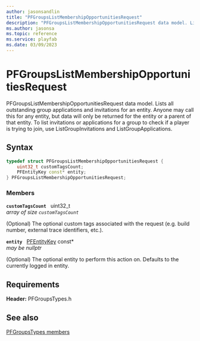 ```yaml
---
author: jasonsandlin
title: "PFGroupsListMembershipOpportunitiesRequest"
description: "PFGroupsListMembershipOpportunitiesRequest data model. Lists all outstanding group applications and invitations for an entity. Anyone may call this for any entity, but data will only be returned for the entity or a parent of that entity. To list invitations or applications for a group to check if a player is trying to join, use ListGroupInvitations and ListGroupApplications."
ms.author: jasonsa
ms.topic: reference
ms.service: playfab
ms.date: 03/09/2023
---
```


# PFGroupsListMembershipOpportunitiesRequest  

PFGroupsListMembershipOpportunitiesRequest data model. Lists all outstanding group applications and invitations for an entity. Anyone may call this for any entity, but data will only be returned for the entity or a parent of that entity. To list invitations or applications for a group to check if a player is trying to join, use ListGroupInvitations and ListGroupApplications.  

## Syntax  
  
```cpp
typedef struct PFGroupsListMembershipOpportunitiesRequest {  
    uint32_t customTagsCount;  
    PFEntityKey const* entity;  
} PFGroupsListMembershipOpportunitiesRequest;  
```
  
### Members  
  
**`customTagsCount`** &nbsp; uint32_t  
*array of size `customTagsCount`*  
  
(Optional) The optional custom tags associated with the request (e.g. build number, external trace identifiers, etc.).
  
**`entity`** &nbsp; [PFEntityKey](../../pftypes/structs/pfentitykey-c.md) const*  
*may be nullptr*  
  
(Optional) The optional entity to perform this action on. Defaults to the currently logged in entity.
  
  
## Requirements  
  
**Header:** PFGroupsTypes.h
  
## See also  
[PFGroupsTypes members](../pfgroupstypes_members.md)  

  
  
